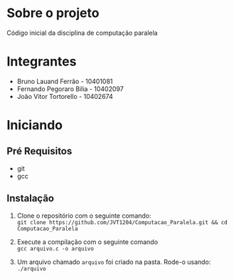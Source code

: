 # Sobre o projeto

Código inicial da disciplina de computação paralela

# Integrantes

- Bruno Lauand Ferrão - 10401081
- Fernando Pegoraro Bilia - 10402097
- João Vitor Tortorello - 10402674

# Iniciando

## Pré Requisitos

- git
- gcc

## Instalação

1. Clone o repositório com o seguinte comando:\
`git clone https://github.com/JVT1204/Computacao_Paralela.git && cd Computacao_Paralela`

2. Execute a compilação com o seguinte comando\
`gcc arquivo.c -o arquivo`

3. Um arquivo chamado `arquivo` foi criado na pasta. Rode-o usando:\
`./arquivo`